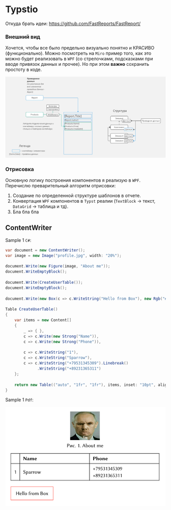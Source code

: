 # Typstio
Откуда брать идеи: https://github.com/FastReports/FastReport/

### Внешний вид

Хочется, чтобы все было предельно визуально понятно и КРАСИВО (функционально). Можно посмотреть на `Miro` пример того, как это можно будет реализовать в `WPF` (со стрелочками, подсказками при вводе привязок данных и прочее). Но при этом **важно** сохранить простоту в коде.

![](./static/Plan.jpg)

### Отрисовка

Основную логику построения компонентов я реализую в `WPF`. Перечислю преварительный алгоритм отрисовки:

1. Создание по определенной структуре шаблонов в отчете.
2. Конвертация `WPF` компонентов в `Typst` реалии (`TextBlock` -> текст, `DataGrid` -> таблица и тд).
3. Бла бла бла



## ContentWriter

Sample 1 `C#`:

```C#
var document = new ContentWriter();
var image = new Image("profile.jpg", width: "20%");

document.Write(new Figure(image, "About me"));
document.WriteEmptyBlock();

document.Write(CreateUserTable());
document.WriteEmptyBlock();

document.Write(new Box(c => c.WriteString("Hello from Box"), new Rgb("#ff4136")));

Table CreateUserTable()
{
    var items = new Content[]
    {
        _ => { },
        c => c.Write(new Strong("Name")),
        c => c.Write(new Strong("Phone")),
        
        c => c.WriteString("1"),
        c => c.WriteString("Sparrow"),
        c => c.WriteString("+79531345309").Linebreak()
              .WriteString("+89231365311")
    };
    
    return new Table(("auto", "1fr", "1fr"), items, inset: "10pt", align: "horizon");
}
```

Sample 1 `Pdf`:

![Sample-1](./static/sample1.png)
